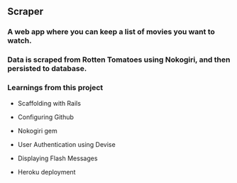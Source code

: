 ## Scraper 
### A web app where you can keep a list of movies you want to watch.

### Data is scraped from Rotten Tomatoes using Nokogiri, and then persisted to database.

### Learnings from this project  

* Scaffolding with Rails

* Configuring Github

* Nokogiri gem

* User Authentication using Devise

* Displaying Flash Messages

* Heroku deployment
